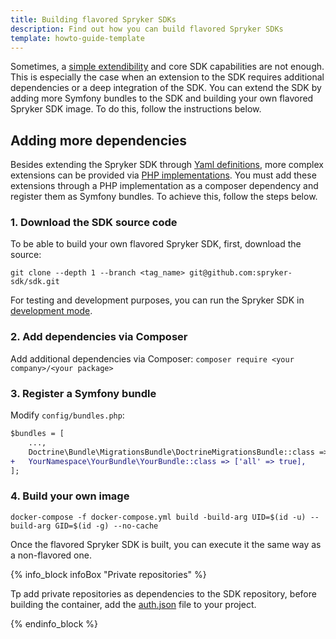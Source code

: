 ```yaml
---
title: Building flavored Spryker SDKs
description: Find out how you can build flavored Spryker SDKs
template: howto-guide-template
---
```

Sometimes, a [simple extendibility](/docs/sdk/dev/extending-the-sdk.html) and core SDK capabilities are not enough. This is especially the case when an extension to the SDK requires additional dependencies or a deep integration of the SDK.
You can extend the SDK by adding more Symfony bundles to the SDK and building your own flavored Spryker SDK image. To do this, follow the instructions below.

## Adding more dependencies

Besides extending the Spryker SDK through [Yaml definitions](/docs/sdk/dev/extending-the-sdk.html#implementation-via-yaml-definition), more complex extensions can be provided via [PHP implementations](/docs/sdk/dev/extending-the-sdk.html#implementation-via-php-implementation).
You must add these extensions through a PHP implementation as a composer dependency and register them as Symfony bundles. To achieve this, follow the steps below.

### 1. Download the SDK source code

To be able to build your own flavored Spryker SDK, first, download the source:

`git clone --depth 1 --branch <tag_name> git@github.com:spryker-sdk/sdk.git`

For testing and development purposes, you can run the Spryker SDK in [development mode](development.md#run-sdk-in-development-mode).

### 2. Add dependencies via Composer

Add additional dependencies via Composer:
`composer require <your company>/<your package>`

### 3. Register a Symfony bundle

Modify `config/bundles.php`:

```diff
$bundles = [
    ...,
    Doctrine\Bundle\MigrationsBundle\DoctrineMigrationsBundle::class => ['all' => true],
+   YourNamespace\YourBundle\YourBundle::class => ['all' => true],
];
```

### 4. Build your own image

`docker-compose -f docker-compose.yml build -build-arg UID=$(id -u) --build-arg GID=$(id -g) --no-cache`

Once the flavored Spryker SDK is built, you can execute it the same way as a non-flavored one.

{% info_block infoBox "Private repositories" %}

Tp add private repositories as dependencies to the SDK repository, before building the container, add the [auth.json](https://getcomposer.org/doc/articles/authentication-for-private-packages.md) 
file to your project.

{% endinfo_block %}